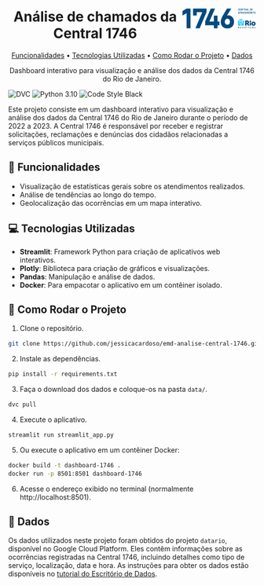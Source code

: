 
<div align="center">
    <a href="https://www.1746.rio/hc/pt-br" target="_blank"><img src="static/logo-1746.png" align="right" alt="Central 1746" width="150"></a>
    <h1>Análise de chamados da Central 1746</h1>
    <a href="#tada-funcionalidades">Funcionalidades</a> •
    <a href="#computer-tecnologias-utilizadas">Tecnologias Utilizadas</a> •
    <a href="#wrench-como-rodar-o-projeto">Como Rodar o Projeto</a> •
    <a href="#floppy_disk-dados">Dados</a>
    <p>Dashboard interativo para visualização e análise dos dados da Central 1746 do Rio de Janeiro.</p>
</div>

![DVC](https://img.shields.io/badge/-DVC-blue?style=flat-square&logo=dvc&logoColor=white&color=%239463CF)
![Python 3.10](https://img.shields.io/badge/3.10-%233776AB?style=flat-square&logo=python&logoColor=white&label=Python)
![Code Style Black](https://img.shields.io/badge/black-%23000000?style=flat-square&label=code%20style&link=https%3A%2F%2Fgithub.com%2Fpsf%2Fblack)






Este projeto consiste em um dashboard interativo para visualização e análise dos dados da Central 1746 do Rio de Janeiro durante o período de 2022 a 2023. A Central 1746 é responsável por receber e registrar solicitações, reclamações e denúncias dos cidadãos relacionadas a serviços públicos municipais.


## :tada: Funcionalidades

- Visualização de estatísticas gerais sobre os atendimentos realizados.
- Análise de tendências ao longo do tempo.
- Geolocalização das ocorrências em um mapa interativo.

## :computer: Tecnologias Utilizadas

- **Streamlit**: Framework Python para criação de aplicativos web interativos.
- **Plotly**: Biblioteca para criação de gráficos e visualizações.
- **Pandas**: Manipulação e análise de dados.
- **Docker**: Para empacotar o aplicativo em um contêiner isolado.

## :wrench: Como Rodar o Projeto

1. Clone o repositório.
```bash
git clone https://github.com/jessicacardoso/emd-analise-central-1746.git
```

2. Instale as dependências.
```bash
pip install -r requirements.txt
```

3. Faça o download dos dados e coloque-os na pasta `data/`.
```bash
dvc pull
```

4. Execute o aplicativo.
```bash
streamlit run streamlit_app.py
```

5. Ou execute o aplicativo em um contêiner Docker:
```bash
docker build -t dashboard-1746 .
docker run -p 8501:8501 dashboard-1746
```
6. Acesse o endereço exibido no terminal (normalmente http://localhost:8501).

## :floppy_disk: Dados

Os dados utilizados neste projeto foram obtidos do projeto `datario`, disponível no Google Cloud Platform. Eles contêm informações sobre as ocorrências registradas na Central 1746, incluindo detalhes como tipo de serviço, localização, data e hora. As instruções para obter os dados estão disponíveis no [tutorial do Escritório de Dados](https://docs.dados.rio/tutoriais/como-acessar-dados/).
